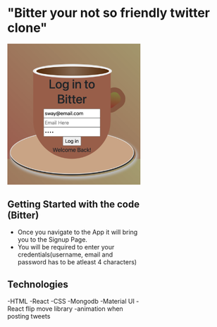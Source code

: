 # "Bitter your not so friendly twitter clone"

<div style="width: 60%; height: 60%">

![alt text](images/signup.png)
<div/>

## Getting Started with the code (Bitter)
- Once you navigate to the App it will bring you to the Signup Page.
- You will be required to enter your credentials(username, email and password has to be atleast 4 characters)

## Technologies
-HTML
-React
-CSS
-Mongodb
-Material UI
-React flip move library -animation when posting tweets
